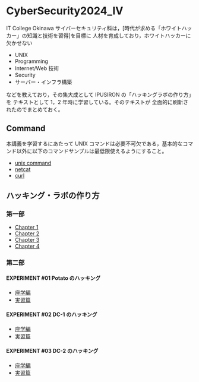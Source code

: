 # CyberSecurity2024_IV

IT College Okinawa サイバーセキュリティ科は，[時代が求める「ホワイトハッカー」の知識と技術を習得]を目標に 人材を育成しており，ホワイトハッカーに欠かせない

- UNIX
- Programming
- Internet/Web 技術
- Security
- サーバー・インフラ構築

などを教えており，その集大成として IPUSIRON の「ハッキングラボの作り方」を テキストとして 1，2 年時に学習している。そのテキストが 全面的に刷新されたのでまとめておく。

## Command

本講義を学習するにあたって UNIX コマンドは必要不可欠である，基本的なコマンド以外に以下のコマンドサンプルは最低限使えるようにすること。

- [unix command](./docs/commands.md)
- [netcat](.docs/netcat.md)
- [curl](./docs/curl.md)

## ハッキング・ラボの作り方

### 第一部

- [Chapter 1](./docs/chap1.md)
- [Chapter 2](./docs/chap2.md)
- [Chapter 3](./docs/chap3.md)
- [Chapter 4](./docs/chap4.md)

### 第二部

#### EXPERIMENT #01 Potato のハッキング

- [座学編](./docs/experiment01.md)
- [実習篇](./docs/experiment01_handson.md)

#### EXPERIMENT #02 DC-1 のハッキング

- [座学編](./docs/experiment02.md)
- [実習篇](./docs/experiment02_handson.md)

#### EXPERIMENT #03 DC-2 のハッキング

- [座学編](./docs/experiment03.md)
- [実習篇](./docs/experiment03_handson.md)
